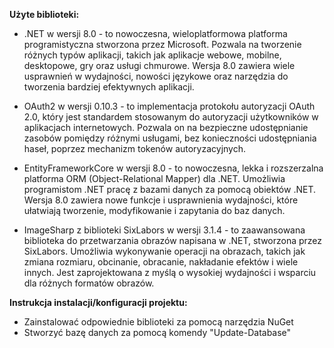 **Użyte biblioteki:**
- .NET w wersji 8.0 - to nowoczesna, wieloplatformowa platforma programistyczna stworzona przez Microsoft. Pozwala na tworzenie różnych typów aplikacji, takich jak aplikacje webowe, mobilne, desktopowe, gry oraz usługi chmurowe. Wersja 8.0 zawiera wiele usprawnień w wydajności, nowości językowe oraz narzędzia do tworzenia bardziej efektywnych aplikacji.

- OAuth2 w wersji 0.10.3 - to implementacja protokołu autoryzacji OAuth 2.0, który jest standardem stosowanym do autoryzacji użytkowników w aplikacjach internetowych. Pozwala on na bezpieczne udostępnianie zasobów pomiędzy różnymi usługami, bez konieczności udostępniania haseł, poprzez mechanizm tokenów autoryzacyjnych.

- EntityFrameworkCore w wersji 8.0 - to nowoczesna, lekka i rozszerzalna platforma ORM (Object-Relational Mapper) dla .NET. Umożliwia programistom .NET pracę z bazami danych za pomocą obiektów .NET. Wersja 8.0 zawiera nowe funkcje i usprawnienia wydajności, które ułatwiają tworzenie, modyfikowanie i zapytania do baz danych.

- ImageSharp z biblioteki SixLabors w wersji 3.1.4 - to zaawansowana biblioteka do przetwarzania obrazów napisana w .NET, stworzona przez SixLabors. Umożliwia wykonywanie operacji na obrazach, takich jak zmiana rozmiaru, obcinanie, obracanie, nakładanie efektów i wiele innych. Jest zaprojektowana z myślą o wysokiej wydajności i wsparciu dla różnych formatów obrazów.

**Instrukcja instalacji/konfiguracji projektu:**
- Zainstalować odpowiednie biblioteki za pomocą narzędzia NuGet
- Stworzyć bazę danych za pomocą komendy "Update-Database"
